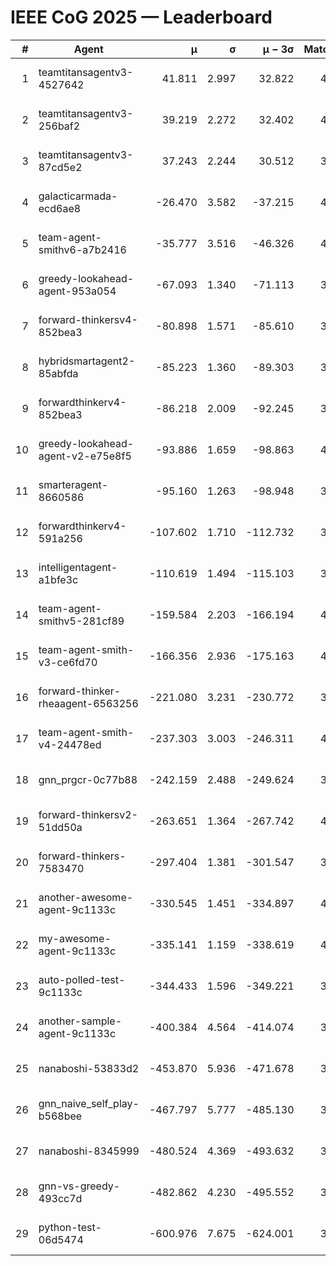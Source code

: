# IEEE CoG 2025 — Leaderboard

| # | Agent | μ | σ | μ − 3σ | Matches | Updated |
|---:|---|---:|---:|---:|---:|---|
| 1 | teamtitansagentv3-4527642 | 41.811 | 2.997 | 32.822 | 4000 | 2025-08-18 18:52 |
| 2 | teamtitansagentv3-256baf2 | 39.219 | 2.272 | 32.402 | 4172 | 2025-08-18 18:52 |
| 3 | teamtitansagentv3-87cd5e2 | 37.243 | 2.244 | 30.512 | 3812 | 2025-08-18 18:52 |
| 4 | galacticarmada-ecd6ae8 | -26.470 | 3.582 | -37.215 | 4160 | 2025-08-18 18:52 |
| 5 | team-agent-smithv6-a7b2416 | -35.777 | 3.516 | -46.326 | 4020 | 2025-08-18 18:52 |
| 6 | greedy-lookahead-agent-953a054 | -67.093 | 1.340 | -71.113 | 3756 | 2025-08-18 18:52 |
| 7 | forward-thinkersv4-852bea3 | -80.898 | 1.571 | -85.610 | 3169 | 2025-08-18 18:52 |
| 8 | hybridsmartagent2-85abfda | -85.223 | 1.360 | -89.303 | 3927 | 2025-08-18 18:52 |
| 9 | forwardthinkerv4-852bea3 | -86.218 | 2.009 | -92.245 | 3240 | 2025-08-18 18:52 |
| 10 | greedy-lookahead-agent-v2-e75e8f5 | -93.886 | 1.659 | -98.863 | 4076 | 2025-08-18 18:52 |
| 11 | smarteragent-8660586 | -95.160 | 1.263 | -98.948 | 3503 | 2025-08-18 18:52 |
| 12 | forwardthinkerv4-591a256 | -107.602 | 1.710 | -112.732 | 3609 | 2025-08-18 18:52 |
| 13 | intelligentagent-a1bfe3c | -110.619 | 1.494 | -115.103 | 3170 | 2025-08-18 18:52 |
| 14 | team-agent-smithv5-281cf89 | -159.584 | 2.203 | -166.194 | 4020 | 2025-08-18 18:52 |
| 15 | team-agent-smith-v3-ce6fd70 | -166.356 | 2.936 | -175.163 | 4432 | 2025-08-18 18:52 |
| 16 | forward-thinker-rheaagent-6563256 | -221.080 | 3.231 | -230.772 | 3844 | 2025-08-18 18:52 |
| 17 | team-agent-smith-v4-24478ed | -237.303 | 3.003 | -246.311 | 4232 | 2025-08-18 18:52 |
| 18 | gnn_prgcr-0c77b88 | -242.159 | 2.488 | -249.624 | 3930 | 2025-08-18 18:52 |
| 19 | forward-thinkersv2-51dd50a | -263.651 | 1.364 | -267.742 | 4044 | 2025-08-18 18:52 |
| 20 | forward-thinkers-7583470 | -297.404 | 1.381 | -301.547 | 3640 | 2025-08-18 18:52 |
| 21 | another-awesome-agent-9c1133c | -330.545 | 1.451 | -334.897 | 4400 | 2025-08-18 18:52 |
| 22 | my-awesome-agent-9c1133c | -335.141 | 1.159 | -338.619 | 4300 | 2025-08-18 18:52 |
| 23 | auto-polled-test-9c1133c | -344.433 | 1.596 | -349.221 | 3460 | 2025-08-18 18:52 |
| 24 | another-sample-agent-9c1133c | -400.384 | 4.564 | -414.074 | 3740 | 2025-08-18 18:52 |
| 25 | nanaboshi-53833d2 | -453.870 | 5.936 | -471.678 | 3020 | 2025-08-18 18:52 |
| 26 | gnn_naive_self_play-b568bee | -467.797 | 5.777 | -485.130 | 3400 | 2025-08-18 18:52 |
| 27 | nanaboshi-8345999 | -480.524 | 4.369 | -493.632 | 3400 | 2025-08-18 18:52 |
| 28 | gnn-vs-greedy-493cc7d | -482.862 | 4.230 | -495.552 | 3280 | 2025-08-18 18:52 |
| 29 | python-test-06d5474 | -600.976 | 7.675 | -624.001 | 3170 | 2025-08-18 18:52 |
